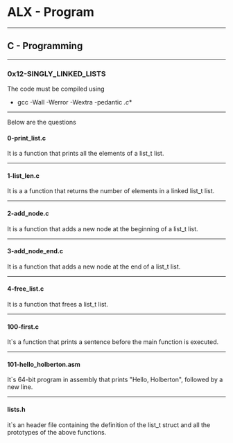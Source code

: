 # ALX -  Program
 
 ------------

## C - Programming 

------------

### 0x12-SINGLY_LINKED_LISTS 

The code must be compiled using 


*  gcc -Wall -Werror -Wextra -pedantic *.c**

------------

Below are the questions

#### 0-print_list.c

It is a function that prints all the elements of a list_t list.

------------

#### 1-list_len.c

It is a a function that returns the number of elements in a linked list_t list.

------------
#### 2-add_node.c

It is a function that adds a new node at the beginning of a list_t list.

------------

#### 3-add_node_end.c
 It is a function that adds a new node at the end of a list_t list.

------------

#### 4-free_list.c
 It is a function that frees a list_t list.

------------
#### 100-first.c
It`s a function that prints a sentence before the main function is executed.


------------
#### 101-hello_holberton.asm
It`s 64-bit program in assembly that prints "Hello, Holberton", followed by a new line.

------------

#### lists.h
it`s an header file containing the definition of the list_t struct and all the prototypes of the above functions.


